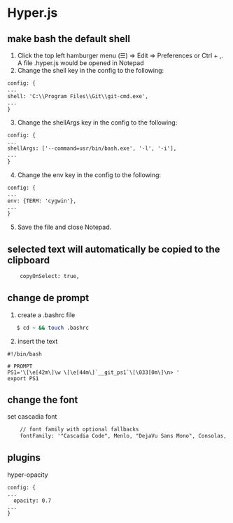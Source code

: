 # Hyper.js

## make bash the default shell

1. Click the top left hamburger menu (☰) => Edit => Preferences or Ctrl + ,. A file .hyper.js would be opened in Notepad
2. Change the shell key in the config to the following:
```xml
config: {
...
shell: 'C:\\Program Files\\Git\\git-cmd.exe',
...
}
```
3. Change the shellArgs key in the config to the following:
```xml
config: {
...
shellArgs: ['--command=usr/bin/bash.exe', '-l', '-i'],
...
}
```
4. Change the env key in the config to the following:
```xml
config: {
...
env: {TERM: 'cygwin'},
...
}
```
5. Save the file and close Notepad.

## selected text will automatically be copied to the clipboard
```xml
    copyOnSelect: true,
```

## change de prompt

1. create a .bashrc file
```sh
   $ cd ~ && touch .bashrc
```
2. insert the text
```
#!/bin/bash

# PROMPT
PS1='\[\e[42m\]\w \[\e[44m\]`__git_ps1`\[\033[0m\]\n> '
export PS1
```

## change the font

set cascadia font
```xml
    // font family with optional fallbacks
    fontFamily: '"Cascadia Code", Menlo, "DejaVu Sans Mono", Consolas, "Lucida Console", monospace',
```

## plugins

hyper-opacity

```xml
config: {
...
  opacity: 0.7
...
}
```
